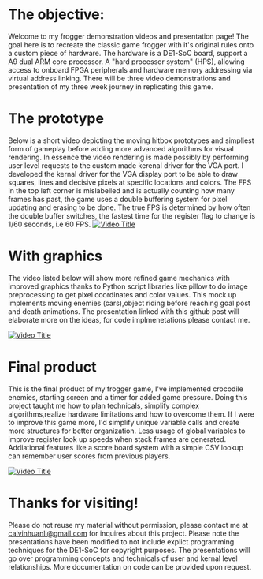 # The objective:
Welcome to my frogger demonstration videos and presentation page! The goal here is to recreate the classic game frogger with it's original rules onto a custom piece of hardware. The hardware is a DE1-SoC board, support a A9 dual ARM core processor. A "hard processor system" (HPS), allowing access to onboard FPGA peripherals and hardware memory addressing via virtual address linking. There will be three video demonstrations and presentation of my three week journey in replicating this game.

# The prototype 
Below is a short video depicting the moving hitbox prototypes and simpliest form of gameplay before adding more advanced algorithms for visual rendering. In essence the video rendering is made possibly by performing user level requests to the custom made kerenal driver for the VGA port. I developed the kernal driver for the VGA display port to be able to draw squares, lines and decisive pixels at specific locations and colors. The FPS in the top left corner is mislabelled and is actually counting how many frames has past, the game uses a double buffering system for pixel updating and erasing to be done. The true FPS is determined by how often the double buffer switches, the fastest time for the register flag to change is 1/60 seconds, i.e 60 FPS.
[![Video Title](https://img.youtube.com/vi/uN19iK474-Y/0.jpg)](https://www.youtube.com/shorts/uN19iK474-Y)


# With graphics
The video listed below will show more refined game mechanics with improved graphics thanks to Python script libraries like pillow to do image preprocessing to get pixel coordinates and color values. This mock up implements moving enemies (cars),object riding before reaching goal post and death animations. The presentation linked with this github post will elaborate more on the ideas, for code implmenetations please contact me.

<!-- [![Video Title](https://img.youtube.com/vi/9m5iKHtU3EM-Y/0.jpg)](https://www.youtube.com/watch?v=9m5iKHtU3EM) -->
[![Video Title](https://img.youtube.com/vi/9m5iKHtU3EM/0.jpg)](https://www.youtube.com/watch?v=9m5iKHtU3EM)

# Final product
This is the final product of my frogger game, I've implemented crocodile enemies, starting screen and a timer for added game pressure. Doing this project taught me how to plan technicals, simplify complex algorithms,realize hardware limitations and how to overcome them. If I were to improve this game more, I'd simplify unique variable calls and create more structures for better organization. Less usage of global variables to improve register look up speeds when stack frames are generated. Addiational features like a score board system with a simple CSV lookup can remember user scores from previous players. 

[![Video Title](https://img.youtube.com/vi/_BJbuDWveT0/0.jpg)](https://www.youtube.com/shorts/_BJbuDWveT0)


# Thanks for visiting!
Please do not reuse my material without permission, please contact me at calvinhuanli@gmail.com for inquires about this project. Please note the presentations have been modified to not include explict programming techniques for the DE1-SoC for copyright purposes. The presentations will go over programming concepts and technicals of user and kernal level relationships. More documentation on code can be provided upon request.